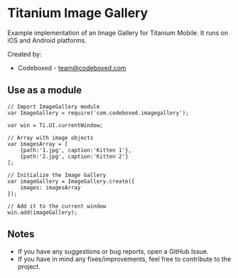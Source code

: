 # Titanium Image Gallery

Example implementation of an Image Gallery for Titanium Mobile. It runs on iOS and Android platforms.

Created by:

* Codeboxed - <team@codeboxed.com>

## Use as a module

	// Import ImageGallery module
	var ImageGallery = require('com.codeboxed.imagegallery');
	
	var win = Ti.UI.currentWindow;
	
	// Array with image objects
	var imagesArray = [
		{path:'1.jpg', caption:'Kitten 1'},
		{path:'2.jpg', caption:'Kitten 2'}
	];

	// Initialize the Image Gallery
	var imageGallery = ImageGallery.create({
		images: imagesArray
	});

	// Add it to the current window
	win.add(imageGallery);

## Notes
* If you have any suggestions or bug reports, open a GitHub Issue.
* If you have in mind any fixes/improvements, feel free to contribute to the project.